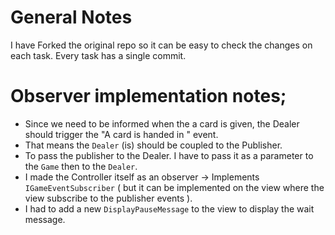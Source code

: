 # General Notes
I have Forked the original repo so it can be easy to check the changes on each task. Every task has a single commit.

# Observer implementation notes;
- Since we need to be informed when the a card is given, the Dealer should trigger the "A card is handed in " event.
- That means the `Dealer` (is) should be coupled to the Publisher.
- To pass the publisher to the Dealer. I have to pass it as a parameter to the `Game` then to the `Dealer`.
- I made the Controller itself as an observer -> Implements `IGameEventSubscriber` ( but it can be implemented on the view where the view subscribe to the publisher events ).
- I had to add a new `DisplayPauseMessage` to the view to display the wait message.
 